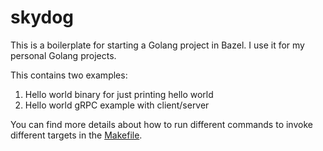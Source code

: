 # skydog

This is a boilerplate for starting a Golang project in Bazel. I use it for my personal Golang projects.

This contains two examples:

1. Hello world binary for just printing hello world
2. Hello world gRPC example with client/server

You can find more details about how to run different commands to invoke different targets in the [Makefile](/Makefile).

